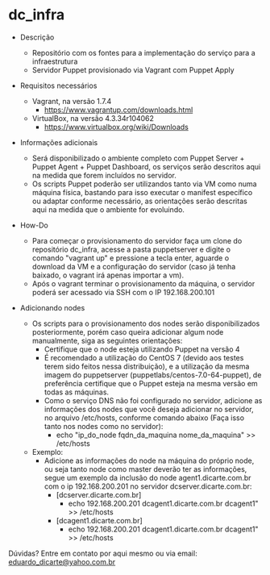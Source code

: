 # dc_infra
* Descrição 
    - Repositório com os fontes para a implementação do serviço para a infraestrutura
    - Servidor Puppet provisionado via Vagrant com Puppet Apply

* Requisitos necessários 
    - Vagrant, na versão 1.7.4
        - https://www.vagrantup.com/downloads.html
    - VirtualBox, na versão 4.3.34r104062
        - https://www.virtualbox.org/wiki/Downloads

* Informações adicionais 
    - Será disponibilizado o ambiente completo com Puppet Server + Puppet Agent + Puppet Dashboard, os serviços serão descritos aqui na medida que forem incluídos no servidor.
    - Os scripts Puppet poderão ser utilizandos tanto via VM como numa máquina física, bastando para isso executar o manifest específico ou adaptar conforme necessário, as orientações serão descritas aqui na medida que o ambiente for evoluindo.

* How-Do
    - Para começar o provisionamento do servidor faça um clone do repositório dc_infra, acesse a pasta puppetserver e digite o comando
"vagrant up" e pressione a tecla enter, aguarde o download da VM e a configuração do servidor (caso já tenha baixado, o vagrant irá apenas importar a vm).
    - Após o vagrant terminar o provisionamento da máquina, o servidor poderá ser acessado via SSH com o IP 192.168.200.101

* Adicionando nodes 
    - Os scripts para o provisionamento dos nodes serão disponibilizados posteriormente, porém caso queira adicionar algum node manualmente, siga as seguintes orientações:
      - Certifique que o node esteja utilizando Puppet na versão 4
      - É recomendado a utilização do CentOS 7 (devido aos testes terem sido feitos nessa distribuição), e a utilização da mesma imagem do puppetserver (puppetlabs/centos-7.0-64-puppet), de preferência certifique que o Puppet esteja na mesma versão em todas as máquinas.
      - Como o serviço DNS não foi configurado no servidor, adicione as informações dos nodes que você deseja adicionar no servidor, 
    no arquivo /etc/hosts, conforme comando abaixo (Faça isso tanto nos nodes como no servidor):
          - echo "ip_do_node fqdn_da_maquina nome_da_maquina" >> /etc/hosts
    - Exemplo:
        - Adicione as informações do node na máquina do próprio node, ou seja tanto node como master deverão ter as informações, segue um exemplo da inclusão do node agent1.dicarte.com.br com o ip 192.168.200.201 no servidor dcserver.dicarte.com.br:
            - [dcserver.dicarte.com.br]
              - echo 192.168.200.201 dcagent1.dicarte.com.br dcagent1" >> /etc/hosts
            - [dcagent1.dicarte.com.br]
              - echo 192.168.200.201 dcagent1.dicarte.com.br dcagent1" >> /etc/hosts
      


Dúvidas? Entre em contato por aqui mesmo ou via email: eduardo_dicarte@yahoo.com.br



